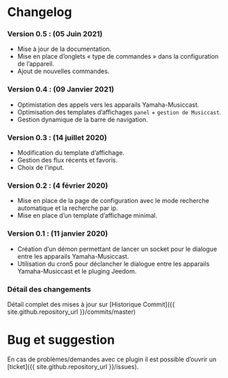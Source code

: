 # Changelog

### Version 0.5 : (**05 Juin 2021**)
* Mise à jour de la documentation.
* Mise en place d’onglets « type de commandes » dans la configuration de l’appareil.
* Ajout de nouvelles commandes.

### Version 0.4 : (**09 Janvier 2021**)

* Optimistation des appels vers les apparails Yamaha-Musiccast.
* Optimisation des templates d’affichages `panel` + `gestion de Musiccast`.
* Gestion dynamique de la barre de navigation.

### Version 0.3 : (**14 juillet 2020**)

* Modification du template d’affichage.
* Gestion des flux récents et favoris.
* Choix de l’input.

### Version 0.2 : (**4 février 2020**)

* Mise en place de la page de configuration avec le mode recherche automatique et la recherche par ip.
* Mise en place d’un template d’affichage minimal.

### Version 0.1 : (**11 janvier 2020**)

* Création d’un démon permettant de lancer un socket pour le dialogue entre les apparails Yamaha-Musiccast.
* Utilisation du cron5 pour déclancher le dialogue entre les apparails Yamaha-Musiccast et le pluging Jeedom.

### Détail des changements

Détail complet des mises à jour sur [Historique Commit]({{ site.github.repository_url }}/commits/master)

# Bug et suggestion

En cas de problèmes/demandes avec ce plugin il est possible d’ouvrir un [ticket]({{ site.github.repository_url }}/issues).

